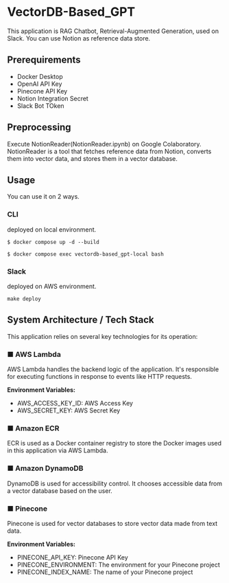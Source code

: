 # VectorDB-Based_GPT
This application is RAG Chatbot, Retrieval-Augmented Generation, used on Slack.
You can use Notion as reference data store.

## Prerequirements
- Docker Desktop
- OpenAI API Key
- Pinecone API Key
- Notion Integration Secret
- Slack Bot TOken


## Preprocessing
Execute NotionReader(NotionReader.ipynb) on Google Colaboratory. NotionReader is a tool that fetches reference data from Notion, converts them into vector data, and stores them in a vector database.

## Usage
You can use it on 2 ways.
### CLI
deployed on local environment.
```
$ docker compose up -d --build
```
```
$ docker compose exec vectordb-based_gpt-local bash
```

### Slack
deployed on AWS environment.
```
make deploy
```


## System Architecture / Tech Stack
This application relies on several key technologies for its operation:<br>

### ■ AWS Lambda
AWS Lambda handles the backend logic of the application. It's responsible for executing functions in response to events like HTTP requests.

**Environment Variables:**
- AWS_ACCESS_KEY_ID: AWS Access Key
- AWS_SECRET_KEY: AWS Secret Key

### ■ Amazon ECR
ECR is used as a Docker container registry to store the Docker images used in this application via AWS Lambda.

### ■ Amazon DynamoDB
DynamoDB is used for accessibility control. It chooses accessible data from a vector database based on the user.


### ■ Pinecone
Pinecone is used for vector databases to store vector data made from text data.

**Environment Variables:**

- PINECONE_API_KEY: Pinecone API Key
- PINECONE_ENVIRONMENT: The environment for your Pinecone project
- PINECONE_INDEX_NAME: The name of your Pinecone project
  
<br>
